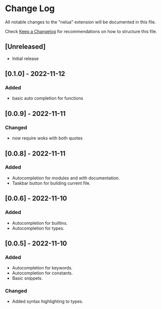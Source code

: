 # Change Log

All notable changes to the "nelua" extension will be documented in this file.

Check [Keep a Changelog](http://keepachangelog.com/) for recommendations on how to structure this file.

## [Unreleased]

- Initial release

## [0.1.0] - 2022-11-12

### Added

- basic auto completion for functions

## [0.0.9] - 2022-11-11

### Changed

- now require woks with both quotes

## [0.0.8] - 2022-11-11

### Added

- Autocompletion for modules and with documentation.
- Taskbar button for building current file.

## [0.0.6] - 2022-11-10

### Added

- Autocompletion for builtins.
- Autocompletion for types.
 
## [0.0.5] - 2022-11-10

### Added

- Autocompletion for keywords.
- Autocompletion for constants.
- Basic snippets.

### Changed

- Added syntax highlighting to types.